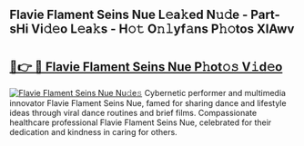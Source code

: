 ## Flavie Flament Seins Nue L𝚎a𝚔ed N𝚞𝚍e - Part-sHi Vi𝚍𝚎o L𝚎a𝚔s - H𝚘𝚝 O𝚗𝚕yf𝚊ns P𝚑𝚘tos XIAwv

# <h2><a href="http://kf2nvp.oniu.top/?m=Flavie+Flament+Seins+Nue">🔗👉 🔴 Flavie Flament Seins Nue P𝚑ot𝚘𝚜 V𝚒d𝚎o</a></h2>

[![Flavie Flament Seins Nue Nu𝚍e𝚜](https://i.imgur.com/0qMVB7G.gif)](http://kf2nvp.oniu.top/?m=Flavie+Flament+Seins+Nue)
Cybernetic performer and multimedia innovator Flavie Flament Seins Nue, famed for sharing dance and lifestyle ideas through viral dance routines and brief films. Compassionate healthcare professional Flavie Flament Seins Nue, celebrated for their dedication and kindness in caring for others.  
